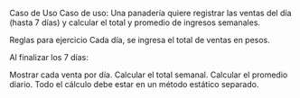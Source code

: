 Caso de Uso
Caso de uso: Una panadería quiere registrar las ventas del día (hasta 7 días) y calcular el total y promedio de ingresos semanales.

Reglas para ejercicio
Cada día, se ingresa el total de ventas en pesos.

Al finalizar los 7 días:

Mostrar cada venta por día.
Calcular el total semanal.
Calcular el promedio diario.
Todo el cálculo debe estar en un método estático separado.